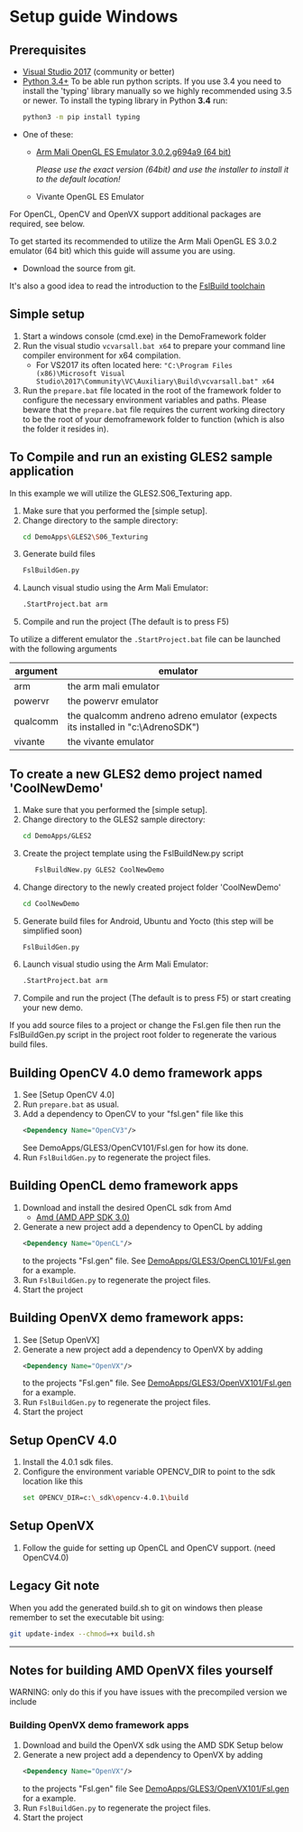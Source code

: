 # Setup guide Windows

## Prerequisites

- [Visual Studio 2017](https://www.visualstudio.com/vs/community/)
  (community or better)
- [Python 3.4+](https://www.python.org/ftp/python/3.6.2/python-3.6.2-amd64.exe)
  To be able run python scripts.
  If you use 3.4 you need to install the 'typing' library manually so we highly recommended using 3.5 or newer.
  To install the typing library in Python **3.4** run:
    ```bash
    python3 -m pip install typing
    ```
- One of these:
  - [Arm Mali OpenGL ES Emulator 3.0.2.g694a9 (64 bit)](https://developer.arm.com/products/software-development-tools/graphics-development-tools/opengl-es-emulator/downloads)

    *Please use the exact version (64bit) and use the installer to install it to the default location!*
  - Vivante OpenGL ES Emulator

For OpenCL, OpenCV and OpenVX support additional packages are required, see below.
  
To get started its recommended to utilize the Arm Mali OpenGL ES 3.0.2 emulator (64 bit)
which this guide will assume you are using.

- Download the source from git.

It's also a good idea to read the introduction to the [FslBuild toolchain](./FslBuild_toolchain_readme.md)

## Simple setup

1. Start a windows console (cmd.exe) in the DemoFramework folder
2. Run the visual studio ```vcvarsall.bat x64``` to prepare your command line compiler environment for x64 compilation.
   - For VS2017 its often located here: ```"C:\Program Files (x86)\Microsoft Visual Studio\2017\Community\VC\Auxiliary\Build\vcvarsall.bat" x64```
3. Run the `prepare.bat` file located in the root of the framework folder to
   configure the necessary environment variables and paths.
   Please beware that the `prepare.bat` file requires the current working
   directory to be the root of your demoframework folder to function
   (which is also the folder it resides in).

## To Compile and run an existing GLES2 sample application

In this example we will utilize the GLES2.S06_Texturing app.

1. Make sure that you performed the [simple setup].
2. Change directory to the sample directory:
    ```bash
    cd DemoApps\GLES2\S06_Texturing
    ```
3. Generate build files
    ```bash
    FslBuildGen.py
    ```
4. Launch visual studio using the Arm Mali Emulator:
    ```bash
    .StartProject.bat arm
    ```
5. Compile and run the project (The default is to press F5)

To utilize a different emulator the `.StartProject.bat` file can be launched with the following arguments

argument|emulator
--------|-----------------------------------------------------------------------------------
arm     |the arm mali emulator
powervr |the powervr emulator
qualcomm|the qualcomm andreno adreno emulator (expects its installed in "c:\AdrenoSDK")
vivante |the vivante emulator
  
## To create a new GLES2 demo project named 'CoolNewDemo'

1. Make sure that you performed the [simple setup].
2. Change directory to the GLES2 sample directory:
    ```bash
    cd DemoApps/GLES2
    ```
3. Create the project template using the FslBuildNew.py script
    ```bash
       FslBuildNew.py GLES2 CoolNewDemo  
    ```
4. Change directory to the newly created project folder 'CoolNewDemo'
    ```bash
    cd CoolNewDemo
    ```
5. Generate build files for Android, Ubuntu and Yocto (this step will be simplified soon)
    ```bash
    FslBuildGen.py
    ```
6. Launch visual studio using the Arm Mali Emulator:
    ```bash
    .StartProject.bat arm
    ```
7. Compile and run the project (The default is to press F5) or start creating your new demo.

If you add source files to a project or change the Fsl.gen file then run the
FslBuildGen.py script in the project root folder to regenerate the various
build files.

## Building OpenCV 4.0 demo framework apps

1. See [Setup OpenCV 4.0]
2. Run `prepare.bat` as usual.
3. Add a dependency to OpenCV to your "fsl.gen" file like this
    ```xml
    <Dependency Name="OpenCV3"/>
    ```
   See DemoApps/GLES3/OpenCV101/Fsl.gen for how its done.
4. Run `FslBuildGen.py` to regenerate the project files.

## Building OpenCL demo framework apps

1. Download and install the desired OpenCL sdk from Amd
   - [Amd (AMD APP SDK 3.0)](http://developer.amd.com/amd-accelerated-parallel-processing-app-sdk/)
2. Generate a new project add a dependency to OpenCL by adding
    ```xml
    <Dependency Name="OpenCL"/>
    ```
   to the projects "Fsl.gen" file.
   See [DemoApps/GLES3/OpenCL101/Fsl.gen](../DemoApps/GLES3/OpenCL101/Fsl.gen) for a example.
3. Run `FslBuildGen.py` to regenerate the project files.
4. Start the project

## Building OpenVX demo framework apps:

1. See [Setup OpenVX]
2. Generate a new project add a dependency to OpenVX by adding 
    ```xml
    <Dependency Name="OpenVX"/>
    ```
   to the projects "Fsl.gen" file.
   See [DemoApps/GLES3/OpenVX101/Fsl.gen](../DemoApps/GLES3/OpenVX101/Fsl.gen) for a example.
3. Run `FslBuildGen.py` to regenerate the project files.
4. Start the project

## Setup OpenCV 4.0

1. Install the 4.0.1 sdk files.
2. Configure the environment variable OPENCV_DIR to point to the sdk location like this
    ```bash
    set OPENCV_DIR=c:\_sdk\opencv-4.0.1\build
    ```

## Setup OpenVX

1. Follow the guide for setting up OpenCL and OpenCV support. (need OpenCV4.0)

## Legacy Git note

When you add the generated build.sh to git on windows then please remember to set the
executable bit using:

```bash
git update-index --chmod=+x build.sh
```

--------------------------------------------------------------------------------

## Notes for building AMD OpenVX files yourself

WARNING: only do this if you have issues with the precompiled version we include

### Building OpenVX demo framework apps

1. Download and build the OpenVX sdk using the AMD SDK Setup below
2. Generate a new project add a dependency to OpenVX by adding
    ```xml
    <Dependency Name="OpenVX"/>
    ```
   to the projects "Fsl.gen" file
   See [DemoApps/GLES3/OpenVX101/Fsl.gen](../DemoApps/GLES3/OpenVX101/Fsl.gen) for a example.
3. Run `FslBuildGen.py` to regenerate the project files.
4. Start the project
